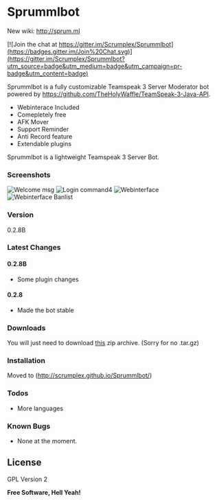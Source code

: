 # Sprummlbot

New wiki: http://sprum.ml

[![Join the chat at https://gitter.im/Scrumplex/Sprummlbot](https://badges.gitter.im/Join%20Chat.svg)](https://gitter.im/Scrumplex/Sprummlbot?utm_source=badge&utm_medium=badge&utm_campaign=pr-badge&utm_content=badge)

Sprummlbot is a fully customizable Teamspeak 3 Server Moderator bot powered by https://github.com/TheHolyWaffle/TeamSpeak-3-Java-API.

  - Webinterace Included
  - Comepletely free
  - AFK Mover
  - Support Reminder
  - Anti Record feature
  - Extendable plugins

Sprummlbot is a lightweight Teamspeak 3 Server Bot.

### Screenshots
![Welcome msg](http://i.imgur.com/IvENRmQ.png)
![Login command](http://i.imgur.com/NjWDC6e.png)4
![Webinterface](http://i.imgur.com/ZsmUyRN.png)
![Webinterface Banlist](http://i.imgur.com/5BHrCVN.png)

### Version
0.2.8B

### Latest Changes
#### 0.2.8B
 - Some plugin changes
 
#### 0.2.8
 - Made the bot stable

### Downloads

You will just need to download [this] zip archive. (Sorry for no .tar.gz)

### Installation

Moved to (http://scrumplex.github.io/Sprummlbot/)

### Todos
 - More languages

### Known Bugs
 - None at the moment.

License
----
GPL Version 2

**Free Software, Hell Yeah!**

[//]: ##
   [this]: <http://sprum.ml/releases/latest/>

